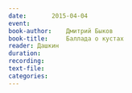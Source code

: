 ```yaml
---
date:		2015-04-04
event:
book-author:	Дмитрий Быков
book-title:		Баллада о кустах
reader:	Дашкин
duration:
recording:
text-file:
categories:
---
```

